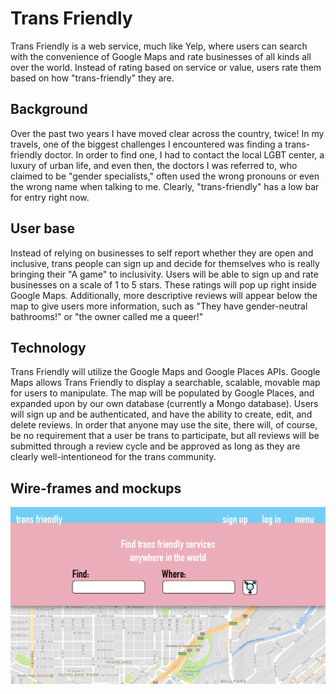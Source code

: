<h1>Trans Friendly</h1>

<p>Trans Friendly is a web service, much like Yelp, where users can search with the convenience of Google Maps and rate 
businesses of all kinds all over the world.
Instead of rating based on service or value, users rate them based on how "trans-friendly" they are.</p>

<h2>Background</h2>
<p>Over the past two years I have moved clear across the country, twice! In my travels, one of the biggest challenges I encountered
was finding a trans-friendly doctor.  In order to find one, I had to contact the local LGBT center, a luxury of urban life, and even then,
the doctors I was referred to, who claimed to be "gender specialists," often used the wrong pronouns or even the wrong name when talking
to me.  Clearly, "trans-friendly" has a low bar for entry right now.</p>

<h2>User base</h2>
<p>Instead of relying on businesses to self report whether they are open and inclusive, trans people can sign up and decide for themselves
who is really bringing their "A game" to inclusivity.  Users will be able to sign up and rate businesses on a scale of 1 to 5 stars.
These ratings will pop up right inside Google Maps.  Additionally, more descriptive reviews will appear below the map to give
users more information, such as "They have gender-neutral bathrooms!" or "the owner called me a queer!"</p>

<h2>Technology</h2>
<p>Trans Friendly will utilize the Google Maps and Google Places APIs.  Google Maps allows Trans Friendly to display a searchable,
scalable, movable map for users to manipulate.  The map will be populated by Google Places, and expanded upon by our own database
(currently a Mongo database).  Users will sign up and be authenticated, and have the ability to create, edit, and delete reviews.
In order that anyone may use the site, there will, of course, be no requirement that a user be trans to participate, but all reviews
will be submitted through a review cycle and be approved as long as they are clearly well-intentioneod for the trans community.</p>

<h2>Wire-frames and mockups</h2>
<img src="/public/img/mockup.png">

